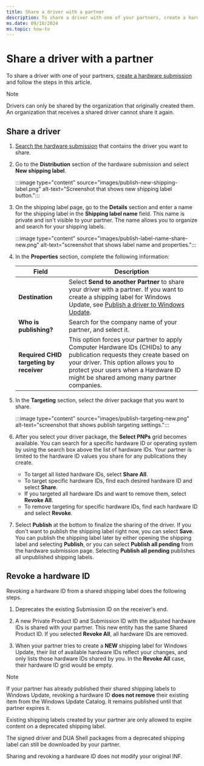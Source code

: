 ```yaml
---
title: Share a driver with a partner
description: To share a driver with one of your partners, create a hardware submission and follow the steps in this article.
ms.date: 09/18/2024
ms.topic: how-to
---
```


# Share a driver with a partner

To share a driver with one of your partners, [create a hardware submission](hardware-submission-create.md) and follow the steps in this article.

> [!NOTE]
> Drivers can only be shared by the organization that originally created them. An organization that receives a shared driver cannot share it again.

## Share a driver

1. [Search the hardware submission](hardware-submissions-view.md) that contains the driver you want to share.

1. Go to the **Distribution** section of the hardware submission and select **New shipping label**.

   :::image type="content" source="images/publish-new-shipping-label.png" alt-text="Screenshot that shows new shipping label button.":::

1. On the shipping label page, go to the **Details** section and enter a name for the shipping label in the **Shipping label name** field. This name is private and isn't visible to your partner. The name allows you to organize and search for your shipping labels.

   :::image type="content" source="images/publish-label-name-share-new.png" alt-text="screenshot that shows label name and properties.":::

1. In the **Properties** section, complete the following information:

   | Field | Description |
   |--|--|
   | **Destination** | Select **Send to another Partner** to share your driver with a partner. If you want to create a shipping label for Windows Update, see [Publish a driver to Windows Update](publish-a-driver-to-windows-update.md). |
   | **Who is publishing?** | Search for the company name of your partner, and select it. |
   | **Required CHID targeting by receiver** | This option forces your partner to apply Computer Hardware IDs (CHIDs) to any publication requests they create based on your driver. This option allows you to protect your users when a Hardware ID might be shared among many partner companies. |

1. In the **Targeting** section, select the driver package that you want to share.

   :::image type="content" source="images/publish-targeting-new.png" alt-text="screenshot that shows publish targeting settings.":::

1. After you select your driver package, the **Select PNPs** grid becomes available. You can search for a specific hardware ID or operating system by using the search box above the list of hardware IDs. Your partner is limited to the hardware ID values you share for any publications they create.

   - To target all listed hardware IDs, select **Share All**.
   - To target specific hardware IDs, find each desired hardware ID and select **Share**.
   - If you targeted all hardware IDs and want to remove them, select **Revoke All**.
   - To remove targeting for specific hardware IDs, find each hardware ID and select **Revoke**.

1. Select **Publish** at the bottom to finalize the sharing of the driver. If you don't want to publish the shipping label right now, you can select **Save**. You can publish the shipping label later by either opening the shipping label and selecting **Publish**, or you can select **Publish all pending** from the hardware submission page. Selecting **Publish all pending** publishes all unpublished shipping labels.

## Revoke a hardware ID

Revoking a hardware ID from a shared shipping label does the following steps.

1. Deprecates the existing Submission ID on the receiver's end.

1. A new Private Product ID and Submission ID with the adjusted hardware IDs is shared with your partner. This new entity has the same Shared Product ID. If you selected **Revoke All**,  all hardware IDs are removed.

1. When your partner tries to create a **NEW** shipping label for Windows Update, their list of available hardware IDs reflect your changes, and only lists those hardware IDs shared by you. In the **Revoke All** case, their hardware ID grid would be empty.

> [!NOTE]
> If your partner has already published their shared shipping labels to Windows Update, revoking a hardware ID **does not remove** their existing item from the Windows Update Catalog. It remains published until that partner expires it.
>
> Existing shipping labels created by your partner are only allowed to expire content on a deprecated shipping label.
>
> The signed driver and DUA Shell packages from a deprecated shipping label can still be downloaded by your partner.
>
> Sharing and revoking a hardware ID does not modify your original INF.

